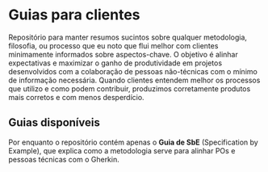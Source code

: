 # Guias para clientes

Repositório para manter resumos sucintos sobre qualquer metodologia, filosofia, ou processo que eu noto que flui melhor com clientes minimamente informados sobre aspectos-chave. O objetivo é alinhar expectativas e maximizar o ganho de produtividade em projetos desenvolvidos com a colaboração de pessoas não-técnicas com o mínimo de informação necessária. Quando clientes entendem melhor os processos que utilizo e como podem contribuir, produzimos corretamente produtos mais corretos e com menos desperdício.

## Guias disponíveis

Por enquanto o repositório contém apenas o **Guia de SbE** (Specification by Example), que explica como a metodologia serve para alinhar POs e pessoas técnicas com o Gherkin.
